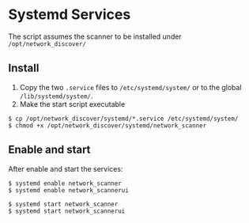 # Systemd Services

The script assumes the scanner to be installed under `/opt/network_discover/`

## Install

1. Copy the two `.service` files to `/etc/systemd/system/` or to the global `/lib/systemd/system/`.
2. Make the start script executable

```
$ cp /opt/network_discover/systemd/*.service /etc/systemd/system/
$ chmod +x /opt/network_discover/systemd/network_scanner
```

## Enable and start

After enable and start the services:

```
$ systemd enable network_scanner
$ systemd enable network_scannerui

$ systemd start network_scanner
$ systemd start network_scannerui
```
